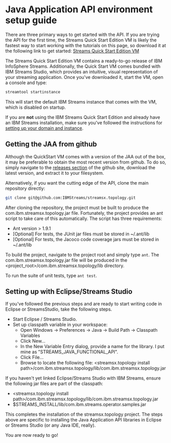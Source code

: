 # Java Application API environment setup guide

There are three primary ways to get started with the API. If you are trying the API for the first time, the Streams Quick Start Edition VM is likely the fastest way to start working with the tutorials on this page, so download it at the following link to get started: [Streams Quick Start Edition VM](http://www-01.ibm.com/software/data/infosphere/stream-computing/trials.html)

The Streams Quick Start Edition VM contains a ready-to-go release of IBM InfoSphere Streams. Additionally, the Quick Start VM comes bundled with IBM Streams Studio, which provides an intuitive, visual representation of your streaming application. Once  you've downloaded it, start the VM, open a console and type:
``` bash
streamtool startinstance
```
This will start the default IBM Streams instance that comes with the VM, which is disabled on startup. 

If you are **not** using the IBM Streams Quick Start Edition and already have an IBM Streams installation, make sure you've followed the instructions for [setting up your domain and instance](https://github.com/wmarshall484/websiteTest/blob/master/drafts/DomainSetup.md).

## Getting the JAA from github
Although the QuickStart VM comes with a version of the JAA out of the box, it may be preferable to obtain the most recent version from github. To do so, simply navigate to the [releases section](https://github.com/Ibmstreams/streamsx.topology/releases) of the github site, download the latest version, and extract it to your filesystem.

Alternatively, if you want the cutting edge of the API, clone the main repository directly:
``` bash 
git clone git@github.com:IBMStreams/streamsx.topology.git
```
After cloning the repository, the project must be built to produce the com.ibm.streamsx.topology.jar file. Fortunately, the project provides an ant script to take care of this automatically. The script has three requirements:
* Ant version > 1.9.1
* [Optional] For tests, the JUnit jar files must be stored in ~/.ant/lib
* [Optional] For tests, the Jacoco code coverage jars must be stored in ~/.ant/lib

To build the project, navigate to the project root and simply type ```ant```. The com.ibm.streamsx.topology.jar file will be produced in the <project_root>/com.ibm.streamsx.topology/lib directory.

To run the suite of unit tests, type ```ant test```.

## Setting up with Eclipse/Streams Studio
If you've followed the previous steps and are ready to start writing code in Eclipse or StreamsStudio, take the following steps.

* Start Eclipse / Streams Studio.
* Set up classpath variable in your workspace:
  * Open Windows -> Preferences -> Java -> Build Path -> Classpath Variables
  * Click New...
  * In the New Variable Entry dialog, provide a name for the library. I put mine as "STREAMS_JAVA_FUNCTIONAL_API".
  * Click File…
  * Browse to locate the following file: <streamsx.topology install path>/com.ibm.streamsx.topology/lib/com.ibm.streamsx.topology.jar

If you haven't yet linked Eclipse/Streams Studio with IBM Streams, ensure the following jar files are part of the classpath:
* <streamsx.topology install path>/com.ibm.streamsx.topology/lib/com.ibm.streamsx.topology.jar
* $STREAMS_INSTALL/lib/com.ibm.streams.operator.samples.jar

This completes the installation of the streamsx.topology project. The steps above are specific to installing the Java Application API libraries in Eclipse or Streams Studio (or any Java IDE, really).

You are now ready to go!
